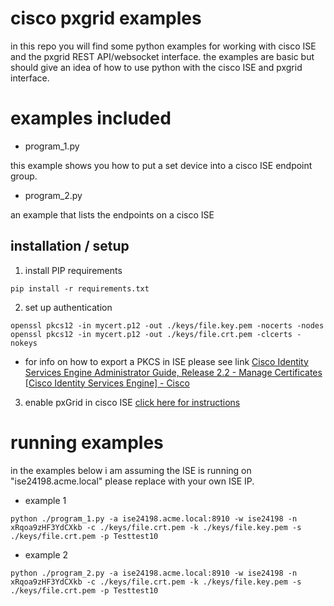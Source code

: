 # cisco pxgrid examples

in this repo you will find some python examples for working with cisco ISE and the pxgrid REST API/websocket interface. the examples
are basic but should give an idea of how to use python with the cisco ISE and pxgrid interface.

# examples included

- program_1.py

this example shows you how to put a set device into a cisco ISE endpoint group.
- program_2.py

an example that lists the endpoints on a cisco ISE

## installation / setup

1. install PIP requirements
```
pip install -r requirements.txt
```
2. set up authentication
```
openssl pkcs12 -in mycert.p12 -out ./keys/file.key.pem -nocerts -nodes
openssl pkcs12 -in mycert.p12 -out ./keys/file.crt.pem -clcerts -nokeys
```
* for info on how to export a PKCS in ISE please see link 
[Cisco Identity Services Engine Administrator Guide, Release 2.2  - Manage Certificates \[Cisco Identity Services Engine\] - Cisco](https://www.cisco.com/c/en/us/td/docs/security/ise/2-2/admin_guide/b_ise_admin_guide_22/b_ise_admin_guide_22_chapter_0110.html#ariaid-title63)

3. enable pxGrid in cisco ISE
[click here for instructions](https://www.cisco.com/c/en/us/support/docs/security/identity-services-engine-24/214481-configure-ise-2-4-and-fmc-6-2-3-pxgrid-i.html#anc5)

# running examples

in the examples below i am assuming the ISE is running on "ise24198.acme.local" please replace with your own ISE IP.

- example 1
```
python ./program_1.py -a ise24198.acme.local:8910 -w ise24198 -n xRqoa9zHF3YdCXkb -c ./keys/file.crt.pem -k ./keys/file.key.pem -s ./keys/file.crt.pem -p Testtest10
```

- example 2
```
python ./program_2.py -a ise24198.acme.local:8910 -w ise24198 -n xRqoa9zHF3YdCXkb -c ./keys/file.crt.pem -k ./keys/file.key.pem -s ./keys/file.crt.pem -p Testtest10
```
